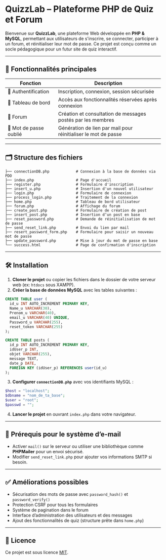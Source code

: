 # QuizzLab – Plateforme PHP de Quiz et Forum

Bienvenue sur **QuizzLab**, une plateforme Web développée en **PHP & MySQL**, permettant aux utilisateurs de s'inscrire, se connecter, participer à un forum, et réinitialiser leur mot de passe. Ce projet est conçu comme un socle pédagogique pour un futur site de quiz interactif.

---

## 🚀 Fonctionnalités principales

| Fonction | Description |
|----------|-------------|
| 🔐 Authentification | Inscription, connexion, session sécurisée |
| 🧠 Tableau de bord | Accès aux fonctionnalités réservées après connexion |
| 💬 Forum | Création et consultation de messages postés par les membres |
| 🔁 Mot de passe oublié | Génération de lien par mail pour réinitialiser le mot de passe |

---

## 🗂️ Structure des fichiers

```
├── connectionDB.php            # Connexion à la base de données via PDO
├── index.php                   # Page d'accueil
├── register.php                # Formulaire d'inscription
├── insert_u.php                # Insertion d'un nouvel utilisateur
├── login.php                   # Formulaire de connexion
├── process_login.php           # Traitement de la connexion
├── home.php                    # Tableau de bord utilisateur
├── forum.php                   # Affichage du forum
├── create_post.php             # Formulaire de création de post
├── insert_post.php             # Insertion d’un post en base
├── reset_password.php          # Demande de réinitialisation de mot de passe
├── send_reset_link.php         # Envoi du lien par mail
├── resert_password_form.php    # Formulaire pour saisir un nouveau mot de passe
├── update_password.php         # Mise à jour du mot de passe en base
└── success.html                # Page de confirmation d'inscription
```

---

## 🛠️ Installation

1. **Cloner le projet** ou copier les fichiers dans le dossier de votre serveur web (ex: `htdocs` sous XAMPP).
2. **Créer la base de données MySQL** avec les tables suivantes :

```sql
CREATE TABLE user (
  id_u INT AUTO_INCREMENT PRIMARY KEY,
  Name_u VARCHAR(30),
  Prenom_u VARCHAR(40),
  email_u VARCHAR(40) UNIQUE,
  Password_u VARCHAR(255),
  reset_token VARCHAR(255)
);

CREATE TABLE posts (
  id_p INT AUTO_INCREMENT PRIMARY KEY,
  idUser_p INT,
  objet VARCHAR(255),
  message TEXT,
  date_p DATE,
  FOREIGN KEY (idUser_p) REFERENCES user(id_u)
);
```

3. **Configurer `connectionDB.php`** avec vos identifiants MySQL :

```php
$host = "localhost";
$dbname = "nom_de_ta_base";
$user = "root";
$passwd = "";
```

4. **Lancer le projet** en ouvrant `index.php` dans votre navigateur.

---

## 📧 Prérequis pour le système d’e-mail

* Activer `mail()` sur le serveur ou utiliser une bibliothèque comme **PHPMailer** pour un envoi sécurisé.
* Modifier `send_reset_link.php` pour ajouter vos informations SMTP si besoin.

---

## ✅ Améliorations possibles

- Sécurisation des mots de passe avec `password_hash()` et `password_verify()`
- Protection CSRF pour tous les formulaires
- Système de pagination dans le forum
- Interface d’administration des utilisateurs et des messages
- Ajout des fonctionnalités de quiz (structure prête dans `home.php`)

---

## 📄 Licence

Ce projet est sous licence [MIT](https://opensource.org/licenses/MIT).

